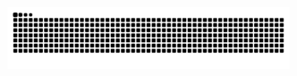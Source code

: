 ![GitHub Snake](https://raw.githubusercontent.com/KrushnaAsDevloper/snk/dist/github-contribution-grid-snake.svg)
